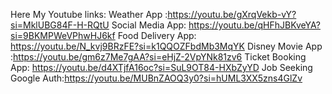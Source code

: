 Here My Youtube links:
Weather App :https://youtu.be/gXrqVekb-vY?si=MklUBG84F-H-RQtU
Social Media App: https://youtu.be/qHFhJBKveYA?si=9BKMPWeVPhwHJ6kf
Food Delivery App: https://youtu.be/N_kvj9BRzFE?si=k1QQOZFbdMb3MqYK
Disney Movie App :https://youtu.be/gm6z7Me7gAA?si=eHjZ-2VpYNk81zv6
Ticket Booking App: https://youtu.be/d4XTjfA16oc?si=SuL9OT84-HXbZyYD
Job Seeking Google Auth:https://youtu.be/MUBnZAOQ3y0?si=hUML3XX5zns4GlZv
